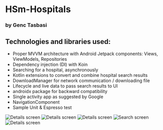 # HSm-Hospitals
### by Genc Tasbasi

## Technologies and libraries used:
 - Proper MVVM architecture with Android Jetpack components: Views, ViewModels, Repositories
 - Dependency injection (DI) with Koin
 - Searching for a hospital, asynchronously
 - Kotlin extensions to convert and combine hospital search results
 - DownloadManager for network communication / downloading file
 - Lifecycle and live data to pass search results to UI
 - androidx package for backward compatibility
 - Single activity app as suggested by Google
 - NavigationComponent
 - Sample Unit & Espresso test

 ![Details screen](http://escapp.co.uk/projects/sensyne/hospital_search.png)
 ![Details screen](http://escapp.co.uk/projects/sensyne/hospital_search_results.png)
 ![Details screen](http://escapp.co.uk/projects/sensyne/hospital_detail.png)
 ![Search screen](http://escapp.co.uk/projects/sensyne/downloading.png)
 ![Details screen](http://escapp.co.uk/projects/sensyne/hospital_website.png)
